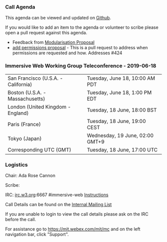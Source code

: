 ### Call Agenda

This agenda can be viewed and updated on [Github](https://github.com/immersive-web/administrivia/blob/master/meetings/wg/2019-06-18-Immersive_Web_Working_Group_Teleconference-agenda.md).

If you would like to add an item to the agenda or volunteer to scribe please open a pull request against this agenda.

* Feedback from [Modularisation Proposal](https://github.com/immersive-web/administrivia/blob/master/modules.md)
* [add permissions proposal](https://github.com/immersive-web/webxr/pull/689) - This is a pull request to address when permissions are requested and how. Addresses #424

### Immersive Web Working Group Teleconference - 2019-06-18

<table>
<tr><td> San Francisco (U.S.A. - California) <td> Tuesday, June 18, 10:00 AM PDT
<tr><td> Boston (U.S.A. - Massachusetts) <td> Tuesday, June 18, 1:00 PM EDT
<tr><td> London (United Kingdom - England) <td> Tuesday, 18 June, 18:00 BST
<tr><td> Paris (France) <td> Tuesday, 18 June, 19:00 CEST
<tr><td> Tokyo (Japan) <td> Wednesday, 19 June, 02:00 GMT+9
<tr><td> Corresponding UTC (GMT) <td> Tuesday, 18 June, 17:00 UTC
</table>

### Logistics

Chair: Ada Rose Cannon

Scribe:

IRC: [irc.w3.org](http://irc.w3.org/):6667 #immersive-web [Instructions](https://github.com/immersive-web/administrivia/blob/master/IRC.md)

Call Details can be found on the [Internal Mailing List](https://lists.w3.org/Archives/Member/internal-immersive-web/2019Feb/0002.html)

If you are unable to login to view the call details please ask on the IRC before the call.

For assistance go to https://mit.webex.com/mit/mc  and on the left navigation bar, click "Support".
          

